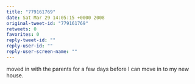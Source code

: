 ```yaml
---
title: "779161769"
date: Sat Mar 29 14:05:15 +0000 2008
original-tweet-id: "779161769"
retweets: 0
favorites: 0
reply-tweet-id: ""
reply-user-id: ""
reply-user-screen-name: ""
---
```

moved in with the parents for a few days before I can move in to my new house.
